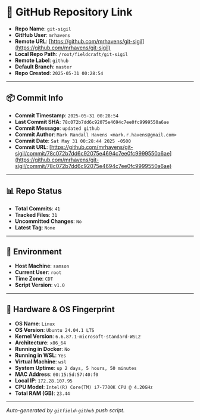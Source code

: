 # 🔗 GitHub Repository Link

- **Repo Name**: `git-sigil`
- **GitHub User**: `mrhavens`
- **Remote URL**: [https://github.com/mrhavens/git-sigil](https://github.com/mrhavens/git-sigil)
- **Local Repo Path**: `/root/fieldcraft/git-sigil`
- **Remote Label**: `github`
- **Default Branch**: `master`
- **Repo Created**: `2025-05-31 00:28:54`

---

## 📦 Commit Info

- **Commit Timestamp**: `2025-05-31 00:28:54`
- **Last Commit SHA**: `78c072b7dd6c92075e4694c7ee0fc9999550a6ae`
- **Commit Message**: `updated github`
- **Commit Author**: `Mark Randall Havens <mark.r.havens@gmail.com>`
- **Commit Date**: `Sat May 31 00:28:44 2025 -0500`
- **Commit URL**: [https://github.com/mrhavens/git-sigil/commit/78c072b7dd6c92075e4694c7ee0fc9999550a6ae](https://github.com/mrhavens/git-sigil/commit/78c072b7dd6c92075e4694c7ee0fc9999550a6ae)

---

## 📊 Repo Status

- **Total Commits**: `41`
- **Tracked Files**: `31`
- **Uncommitted Changes**: `No`
- **Latest Tag**: `None`

---

## 🧭 Environment

- **Host Machine**: `samson`
- **Current User**: `root`
- **Time Zone**: `CDT`
- **Script Version**: `v1.0`

---

## 🧬 Hardware & OS Fingerprint

- **OS Name**: `Linux`
- **OS Version**: `Ubuntu 24.04.1 LTS`
- **Kernel Version**: `6.6.87.1-microsoft-standard-WSL2`
- **Architecture**: `x86_64`
- **Running in Docker**: `No`
- **Running in WSL**: `Yes`
- **Virtual Machine**: `wsl`
- **System Uptime**: `up 2 days, 5 hours, 50 minutes`
- **MAC Address**: `00:15:5d:57:40:f0`
- **Local IP**: `172.28.107.95`
- **CPU Model**: `Intel(R) Core(TM) i7-7700K CPU @ 4.20GHz`
- **Total RAM (GB)**: `23.44`

---

_Auto-generated by `gitfield-github` push script._
